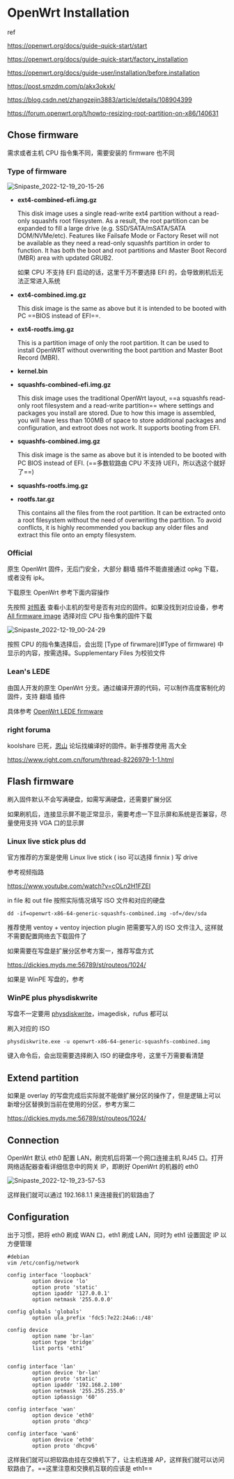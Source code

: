 # OpenWrt Installation

ref

https://openwrt.org/docs/guide-quick-start/start

https://openwrt.org/docs/guide-quick-start/factory_installation

https://openwrt.org/docs/guide-user/installation/before.installation

https://post.smzdm.com/p/akx3okxk/

https://blog.csdn.net/zhangzejin3883/article/details/108904399

https://forum.openwrt.org/t/howto-resizing-root-partition-on-x86/140631

## Chose firmware

需求或者主机 CPU 指令集不同，需要安装的 firmware 也不同

### Type of firmware

![Snipaste_2022-12-19_20-15-26](https://github.com/dhay3/image-repo/raw/master/20221219/Snipaste_2022-12-19_20-15-26.63ptrl73ork0.webp)

- **ext4-combined-efi.img.gz**

   This disk image uses a single read-write ext4 partition without a read-only squashfs root filesystem. As a result, the root partition can be expanded to fill a large drive (e.g. SSD/SATA/mSATA/SATA DOM/NVMe/etc). Features like Failsafe Mode or Factory Reset will not be available as they need a read-only squashfs partition in order to function. It has both the boot and root partitions and Master Boot Record (MBR) area with updated GRUB2.

  如果 CPU 不支持 EFI 启动的话，这里千万不要选择 EFI 的，会导致刷机后无法正常进入系统

- **ext4-combined.img.gz** 

  This disk image is the same as above but it is intended to be booted with PC ==BIOS instead of EFI==.

- **ext4-rootfs.img.gz** 

  This is a partition image of only the root partition. It can be used to install OpenWRT without overwriting the boot partition and Master Boot Record (MBR).

- **kernel.bin**

- **squashfs-combined-efi.img.gz** 

  This disk image uses the traditional OpenWrt layout, ==a squashfs read-only root filesystem and a read-write partition== where settings and packages you install are stored. Due to how this image is assembled, you will have less than 100MB of space to store additional packages and configuration, and extroot does not work. It supports booting from EFI.

- **squashfs-combined.img.gz** 

  This disk image is the same as above but it is intended to be booted with PC BIOS instead of EFI. (==多数软路由 CPU 不支持 UEFI，所以选这个就好了==)

- **squashfs-rootfs.img.gz**

- **rootfs.tar.gz** 

  This contains all the files from the root partition. It can be extracted onto a root filesystem without the need of overwriting the partition. To avoid conflicts, it is highly recommended you backup any older files and extract this file onto an empty filesystem.

### Official

原生 OpenWrt 固件，无后门安全，大部分 翻墙 插件不能直接通过 opkg 下载，或者没有 ipk。

下载原生 OpenWrt 参考下面内容操作

先按照 [对照表](https://openwrt.org/toh/views/toh_fwdownload) 查看小主机的型号是否有对应的固件。如果没找到对应设备，参考 [All firmware image](https://downloads.openwrt.org/releases/22.03.3/targets/) 选择对应 CPU 指令集的固件下载

![Snipaste_2022-12-19_00-24-29](https://github.com/dhay3/image-repo/raw/master/Snipaste_2022-12-19_00-24-29.4gwnjctlnea0.webp)

按照 CPU 的指令集选择后，会出现 [Type of firwmare](#Type of firmware) 中显示的内容，按需选择。Supplementary Files 为校验文件

### Lean's LEDE

由国人开发的原生 OpenWrt 分支。通过编译开源的代码，可以制作高度客制化的固件，支持 翻墙 插件

具体参考 [OpenWrt LEDE firmware]()

### right foruma

koolshare 已死，[恩山](https://www.right.com.cn/forum/forum.php) 论坛找编译好的固件。新手推荐使用 高大全

https://www.right.com.cn/forum/thread-8226979-1-1.html

## Flash firmware

刷入固件默认不会写满硬盘，如需写满硬盘，还需要扩展分区

如果刷机后，连接显示屏不能正常显示，需要考虑一下显示屏和系统是否兼容，尽量使用支持 VGA 口的显示屏

### Linux live stick plus dd

官方推荐的方案是使用 Linux live stick ( iso 可以选择 finnix ) 写  drive

参考视频指路

https://www.youtube.com/watch?v=cOLn2H1FZEI

in file 和 out file 按照实际情况填写 ISO 文件和对应的硬盘

```
dd -if=openwrt-x86-64-generic-squashfs-combined.img -of=/dev/sda
```

推荐使用 ventoy + ventoy injection plugin 把需要写入的 ISO 文件注入,   这样就不需要配置网络去下载固件了

如果需要在写盘是扩展分区参考方案一，推荐写盘方式

https://dickies.myds.me:56789/st/routeos/1024/

如果是 WinPE 写盘的，参考

### WinPE plus physdiskwrite

写盘不一定要用  [physdiskwrite](https://m0n0.ch/wall/physdiskwrite.php)，imagedisk，rufus 都可以

刷入对应的 ISO

```
physdiskwrite.exe -u openwrt-x86-64-generic-squashfs-combined.img
```

键入命令后，会出现需要选择刷入 ISO 的硬盘序号，这里千万需要看清楚

## Extend partition

如果是 overlay 的写盘完成后实际就不能做扩展分区的操作了，但是逻辑上可以新增分区替换到当前在使用的分区，参考方案二

https://dickies.myds.me:56789/st/routeos/1024/

## Connection

OpenWrt 默认 eth0 配置 LAN，刷完机后将第一个网口连接主机 RJ45 口。打开网络适配器查看详细信息中的网关 IP，即刷好 OpenWrt 的机器的 eth0

![Snipaste_2022-12-19_23-57-53](https://github.com/dhay3/image-repo/raw/master/20221219/Snipaste_2022-12-19_23-57-53.24hgp6dsjv34.webp)

这样我们就可以通过 192.168.1.1 来连接我们的软路由了

## Configuration

出于习惯，把将 eth0 刷成 WAN 口，eth1 刷成 LAN，同时为 eth1 设置固定 IP 以方便管理

```
#debian
vim /etc/config/network

config interface 'loopback'
        option device 'lo'
        option proto 'static'
        option ipaddr '127.0.0.1'
        option netmask '255.0.0.0'

config globals 'globals'
        option ula_prefix 'fdc5:7e22:24a6::/48'

config device
        option name 'br-lan'
        option type 'bridge'
        list ports 'eth1'


config interface 'lan'
        option device 'br-lan'
        option proto 'static'
        option ipaddr '192.168.2.100'
        option netmask '255.255.255.0'
        option ip6assign '60'

config interface 'wan'
        option device 'eth0'
        option proto 'dhcp'

config interface 'wan6'
        option device 'eth0'
        option proto 'dhcpv6'
```

这样我们就可以把软路由挂在交换机下了，让主机连接 AP，这样我们就可以访问软路由了。==这里注意和交换机互联的应该是 eth1==
